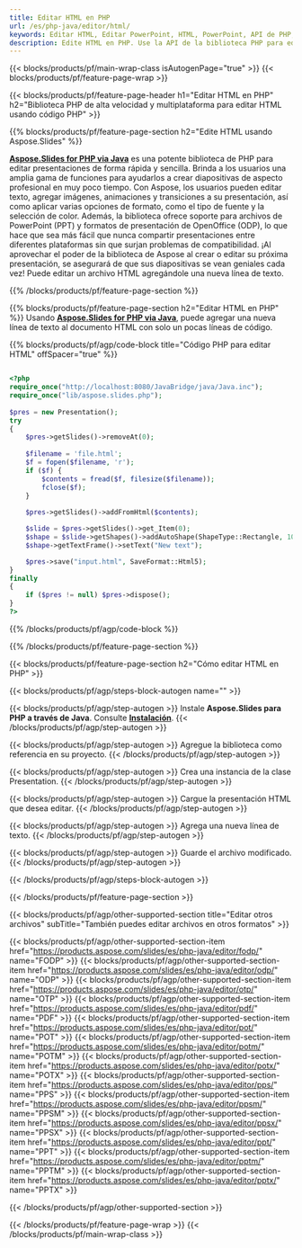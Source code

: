 ```yaml
---
title: Editar HTML en PHP
url: /es/php-java/editor/html/
keywords: Editar HTML, Editar PowerPoint, HTML, PowerPoint, API de PHP, Biblioteca de PHP
description: Edite HTML en PHP. Use la API de la biblioteca PHP para editar archivos HTML
---
```


{{< blocks/products/pf/main-wrap-class isAutogenPage="true" >}}
{{< blocks/products/pf/feature-page-wrap >}}

{{< blocks/products/pf/feature-page-header h1="Editar HTML en PHP" h2="Biblioteca PHP de alta velocidad y multiplataforma para editar HTML usando código PHP" >}}

{{% blocks/products/pf/feature-page-section h2="Edite HTML usando Aspose.Slides" %}}

[**Aspose.Slides for PHP via Java**](https://products.aspose.com/slides/es/php-java/) es una potente biblioteca de PHP para editar presentaciones de forma rápida y sencilla. Brinda a los usuarios una amplia gama de funciones para ayudarlos a crear diapositivas de aspecto profesional en muy poco tiempo. Con Aspose, los usuarios pueden editar texto, agregar imágenes, animaciones y transiciones a su presentación, así como aplicar varias opciones de formato, como el tipo de fuente y la selección de color. Además, la biblioteca ofrece soporte para archivos de PowerPoint (PPT) y formatos de presentación de OpenOffice (ODP), lo que hace que sea más fácil que nunca compartir presentaciones entre diferentes plataformas sin que surjan problemas de compatibilidad. ¡Al aprovechar el poder de la biblioteca de Aspose al crear o editar su próxima presentación, se asegurará de que sus diapositivas se vean geniales cada vez!
Puede editar un archivo HTML agregándole una nueva línea de texto. 

{{% /blocks/products/pf/feature-page-section %}}

{{% blocks/products/pf/feature-page-section  h2="Editar HTML en PHP" %}}
Usando [**Aspose.Slides for PHP via Java**](https://products.aspose.com/slides/es/php-java/), puede agregar una nueva línea de texto al documento HTML con solo un pocas líneas de código.

{{% blocks/products/pf/agp/code-block title="Código PHP para editar HTML" offSpacer="true" %}}

```php

<?php
require_once("http://localhost:8080/JavaBridge/java/Java.inc");
require_once("lib/aspose.slides.php");
        
$pres = new Presentation();
try
{
    $pres->getSlides()->removeAt(0);
    
    $filename = 'file.html';
    $f = fopen($filename, 'r');
    if ($f) {
        $contents = fread($f, filesize($filename));
        fclose($f);
    }
    
    $pres->getSlides()->addFromHtml($contents);

    $slide = $pres->getSlides()->get_Item(0);     
    $shape = $slide->getShapes()->addAutoShape(ShapeType::Rectangle, 10, 10, 100, 50);
    $shape->getTextFrame()->setText("New text");

    $pres->save("input.html", SaveFormat::Html5);        
}
finally
{
    if ($pres != null) $pres->dispose();
}
?>
```
{{% /blocks/products/pf/agp/code-block %}}

{{% /blocks/products/pf/feature-page-section %}}

{{< blocks/products/pf/feature-page-section  h2="Cómo editar HTML en PHP" >}}

{{< blocks/products/pf/agp/steps-block-autogen name="" >}}


{{< blocks/products/pf/agp/step-autogen >}}
Instale **Aspose.Slides para PHP a través de Java**. Consulte [**Instalación**](https://docs.aspose.com/slides/php-java/installation/).
{{< /blocks/products/pf/agp/step-autogen >}}

{{< blocks/products/pf/agp/step-autogen >}}
Agregue la biblioteca como referencia en su proyecto.
{{< /blocks/products/pf/agp/step-autogen >}}

{{< blocks/products/pf/agp/step-autogen >}}
Crea una instancia de la clase Presentation.
{{< /blocks/products/pf/agp/step-autogen >}}

{{< blocks/products/pf/agp/step-autogen >}}
Cargue la presentación HTML que desea editar.
{{< /blocks/products/pf/agp/step-autogen >}}

{{< blocks/products/pf/agp/step-autogen >}}
Agrega una nueva línea de texto.
{{< /blocks/products/pf/agp/step-autogen >}}

{{< blocks/products/pf/agp/step-autogen >}}
Guarde el archivo modificado.
{{< /blocks/products/pf/agp/step-autogen >}}

{{< /blocks/products/pf/agp/steps-block-autogen >}}


{{< /blocks/products/pf/feature-page-section >}}

{{< blocks/products/pf/agp/other-supported-section title="Editar otros archivos" subTitle="También puedes editar archivos en otros formatos" >}}

{{< blocks/products/pf/agp/other-supported-section-item href="https://products.aspose.com/slides/es/php-java/editor/fodp/" name="FODP" >}}
{{< blocks/products/pf/agp/other-supported-section-item href="https://products.aspose.com/slides/es/php-java/editor/odp/" name="ODP" >}}
{{< blocks/products/pf/agp/other-supported-section-item href="https://products.aspose.com/slides/es/php-java/editor/otp/" name="OTP" >}}
{{< blocks/products/pf/agp/other-supported-section-item href="https://products.aspose.com/slides/es/php-java/editor/pdf/" name="PDF" >}}
{{< blocks/products/pf/agp/other-supported-section-item href="https://products.aspose.com/slides/es/php-java/editor/pot/" name="POT" >}}
{{< blocks/products/pf/agp/other-supported-section-item href="https://products.aspose.com/slides/es/php-java/editor/potm/" name="POTM" >}}
{{< blocks/products/pf/agp/other-supported-section-item href="https://products.aspose.com/slides/es/php-java/editor/potx/" name="POTX" >}}
{{< blocks/products/pf/agp/other-supported-section-item href="https://products.aspose.com/slides/es/php-java/editor/pps/" name="PPS" >}}
{{< blocks/products/pf/agp/other-supported-section-item href="https://products.aspose.com/slides/es/php-java/editor/ppsm/" name="PPSM" >}}
{{< blocks/products/pf/agp/other-supported-section-item href="https://products.aspose.com/slides/es/php-java/editor/ppsx/" name="PPSX" >}}
{{< blocks/products/pf/agp/other-supported-section-item href="https://products.aspose.com/slides/es/php-java/editor/ppt/" name="PPT" >}}
{{< blocks/products/pf/agp/other-supported-section-item href="https://products.aspose.com/slides/es/php-java/editor/pptm/" name="PPTM" >}}
{{< blocks/products/pf/agp/other-supported-section-item href="https://products.aspose.com/slides/es/php-java/editor/pptx/" name="PPTX" >}}


{{< /blocks/products/pf/agp/other-supported-section >}}

{{< /blocks/products/pf/feature-page-wrap >}}
{{< /blocks/products/pf/main-wrap-class >}}